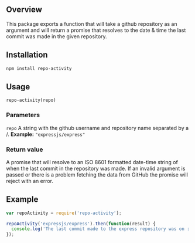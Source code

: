 ## Overview

This package exports a function that will take a github repository as an argument and will return a promise that resolves to the date & time the last commit was made in the given repository.

## Installation
```js
npm install repo-activity
```

## Usage
```
repo-activity(repo)
```

### **Parameters**
`repo` A string with the github username and repository name separated by a /.  **Example:** `"expressjs/express"`

### **Return value**
A promise that will resolve to an ISO 8601 formatted date-time string of when the last commit in the repository was made.  If an invalid argument is passed or there is a problem fetching the data from GitHub the promise will reject with an error.


## Example
```js
var repoActivity = require('repo-activity');

repoActivity('expressjs/express').then(function(result) {
  console.log('The last commit made to the express repository was on : ' + result)
});
```
